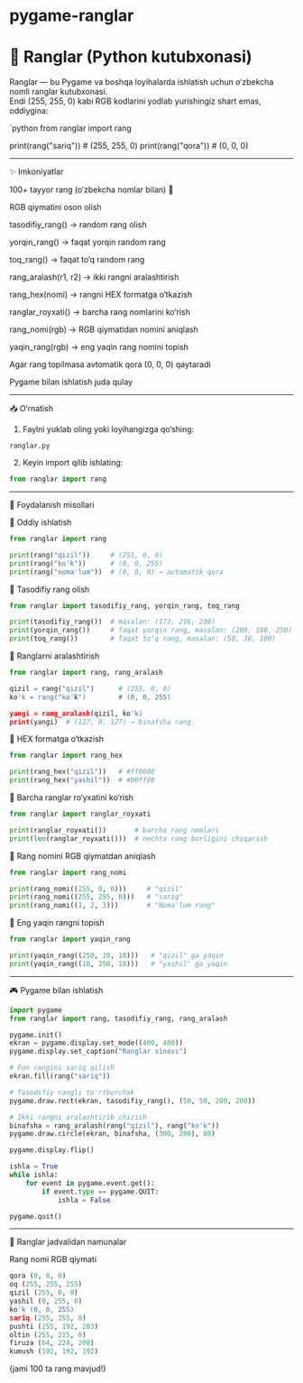 # pygame-ranglar
# 🎨 Ranglar (Python kutubxonasi)

Ranglar — bu Pygame va boshqa loyihalarda ishlatish uchun o‘zbekcha nomli ranglar kutubxonasi.  
Endi (255, 255, 0) kabi RGB kodlarini yodlab yurishingiz shart emas, oddiygina:

`python
from ranglar import rang

print(rang("sariq"))  # (255, 255, 0)
print(rang("qora"))   # (0, 0, 0)


---

✨ Imkoniyatlar

100+ tayyor rang (o‘zbekcha nomlar bilan) 🌈

RGB qiymatini oson olish

tasodifiy_rang() → random rang olish

yorqin_rang() → faqat yorqin random rang

toq_rang() → faqat to‘q random rang

rang_aralash(r1, r2) → ikki rangni aralashtirish

rang_hex(nomi) → rangni HEX formatga o‘tkazish

ranglar_royxati() → barcha rang nomlarini ko‘rish

rang_nomi(rgb) → RGB qiymatidan nomini aniqlash

yaqin_rang(rgb) → eng yaqin rang nomini topish

Agar rang topilmasa avtomatik qora (0, 0, 0) qaytaradi

Pygame bilan ishlatish juda qulay



---

📥 O‘rnatish

1. Faylni yuklab oling yoki loyihangizga qo‘shing:
```
ranglar.py
```

2. Keyin import qilib ishlating:
```python
from ranglar import rang
```



---

🚀 Foydalanish misollari

🔹 Oddiy ishlatish
```python
from ranglar import rang

print(rang("qizil"))     # (255, 0, 0)
print(rang("ko'k"))      # (0, 0, 255)
print(rang("noma'lum"))  # (0, 0, 0) → avtomatik qora
```
🔹 Tasodifiy rang olish
```python
from ranglar import tasodifiy_rang, yorqin_rang, toq_rang

print(tasodifiy_rang())  # masalan: (173, 216, 230)
print(yorqin_rang())     # faqat yorqin rang, masalan: (200, 180, 250)
print(toq_rang())        # faqat to‘q rang, masalan: (50, 30, 100)
```
🔹 Ranglarni aralashtirish
```python
from ranglar import rang, rang_aralash

qizil = rang("qizil")      # (255, 0, 0)
ko'k = rang("ko'k")        # (0, 0, 255)

yangi = rang_aralash(qizil, ko'k)
print(yangi)  # (127, 0, 127) → binafsha rang
```
🔹 HEX formatga o‘tkazish
```python
from ranglar import rang_hex

print(rang_hex("qizil"))   # #ff0000
print(rang_hex("yashil"))  # #00ff00
```
🔹 Barcha ranglar ro‘yxatini ko‘rish
```python
from ranglar import ranglar_royxati

print(ranglar_royxati())       # barcha rang nomlari
print(len(ranglar_royxati()))  # nechta rang borligini chiqarish
```
🔹 Rang nomini RGB qiymatdan aniqlash
```python
from ranglar import rang_nomi

print(rang_nomi((255, 0, 0)))     # "qizil"
print(rang_nomi((255, 255, 0)))   # "sariq"
print(rang_nomi((1, 2, 3)))       # "Noma'lum rang"
```
🔹 Eng yaqin rangni topish
```python
from ranglar import yaqin_rang

print(yaqin_rang((250, 10, 10)))   # "qizil" ga yaqin
print(yaqin_rang((10, 250, 10)))   # "yashil" ga yaqin
```

---

🎮 Pygame bilan ishlatish
```python
import pygame
from ranglar import rang, tasodifiy_rang, rang_aralash

pygame.init()
ekran = pygame.display.set_mode((400, 400))
pygame.display.set_caption("Ranglar sinovi")

# Fon rangini sariq qilish
ekran.fill(rang("sariq"))

# Tasodifiy rangli to'rtburchak
pygame.draw.rect(ekran, tasodifiy_rang(), (50, 50, 200, 200))

# Ikki rangni aralashtirib chizish
binafsha = rang_aralash(rang("qizil"), rang("ko'k"))
pygame.draw.circle(ekran, binafsha, (300, 200), 80)

pygame.display.flip()

ishla = True
while ishla:
    for event in pygame.event.get():
        if event.type == pygame.QUIT:
            ishla = False

pygame.quit()
```

---

📜 Ranglar jadvalidan namunalar

Rang nomi RGB qiymati
```python
qora (0, 0, 0)
oq (255, 255, 255)
qizil (255, 0, 0)
yashil (0, 255, 0)
ko'k (0, 0, 255)
sariq (255, 255, 0)
pushti (255, 192, 203)
oltin (255, 215, 0)
firuza (64, 224, 208)
kumush (192, 192, 192)
```

(jami 100 ta rang mavjud!)
